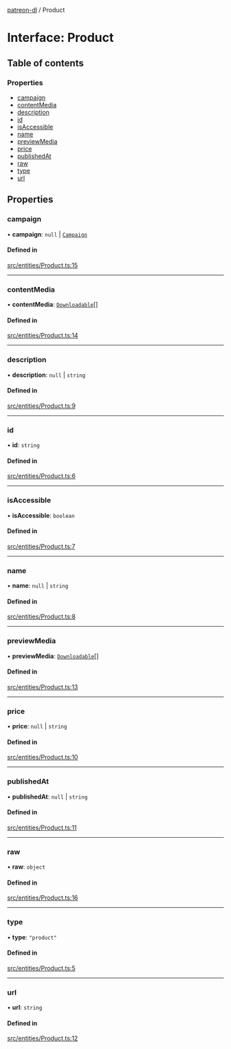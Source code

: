 [patreon-dl](../README.md) / Product

# Interface: Product

## Table of contents

### Properties

- [campaign](Product.md#campaign)
- [contentMedia](Product.md#contentmedia)
- [description](Product.md#description)
- [id](Product.md#id)
- [isAccessible](Product.md#isaccessible)
- [name](Product.md#name)
- [previewMedia](Product.md#previewmedia)
- [price](Product.md#price)
- [publishedAt](Product.md#publishedat)
- [raw](Product.md#raw)
- [type](Product.md#type)
- [url](Product.md#url)

## Properties

### campaign

• **campaign**: ``null`` \| [`Campaign`](Campaign.md)

#### Defined in

[src/entities/Product.ts:15](https://github.com/patrickkfkan/patreon-dl/blob/47a7410/src/entities/Product.ts#L15)

___

### contentMedia

• **contentMedia**: [`Downloadable`](../README.md#downloadable)[]

#### Defined in

[src/entities/Product.ts:14](https://github.com/patrickkfkan/patreon-dl/blob/47a7410/src/entities/Product.ts#L14)

___

### description

• **description**: ``null`` \| `string`

#### Defined in

[src/entities/Product.ts:9](https://github.com/patrickkfkan/patreon-dl/blob/47a7410/src/entities/Product.ts#L9)

___

### id

• **id**: `string`

#### Defined in

[src/entities/Product.ts:6](https://github.com/patrickkfkan/patreon-dl/blob/47a7410/src/entities/Product.ts#L6)

___

### isAccessible

• **isAccessible**: `boolean`

#### Defined in

[src/entities/Product.ts:7](https://github.com/patrickkfkan/patreon-dl/blob/47a7410/src/entities/Product.ts#L7)

___

### name

• **name**: ``null`` \| `string`

#### Defined in

[src/entities/Product.ts:8](https://github.com/patrickkfkan/patreon-dl/blob/47a7410/src/entities/Product.ts#L8)

___

### previewMedia

• **previewMedia**: [`Downloadable`](../README.md#downloadable)[]

#### Defined in

[src/entities/Product.ts:13](https://github.com/patrickkfkan/patreon-dl/blob/47a7410/src/entities/Product.ts#L13)

___

### price

• **price**: ``null`` \| `string`

#### Defined in

[src/entities/Product.ts:10](https://github.com/patrickkfkan/patreon-dl/blob/47a7410/src/entities/Product.ts#L10)

___

### publishedAt

• **publishedAt**: ``null`` \| `string`

#### Defined in

[src/entities/Product.ts:11](https://github.com/patrickkfkan/patreon-dl/blob/47a7410/src/entities/Product.ts#L11)

___

### raw

• **raw**: `object`

#### Defined in

[src/entities/Product.ts:16](https://github.com/patrickkfkan/patreon-dl/blob/47a7410/src/entities/Product.ts#L16)

___

### type

• **type**: ``"product"``

#### Defined in

[src/entities/Product.ts:5](https://github.com/patrickkfkan/patreon-dl/blob/47a7410/src/entities/Product.ts#L5)

___

### url

• **url**: `string`

#### Defined in

[src/entities/Product.ts:12](https://github.com/patrickkfkan/patreon-dl/blob/47a7410/src/entities/Product.ts#L12)
